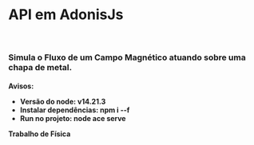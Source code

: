 # API em AdonisJs
<br/>
<h3>Simula o Fluxo de um Campo Magnético atuando sobre uma chapa de metal.</h3>
<h4>Avisos: </4>
<ul>
  <li>
    Versão do node: <b>v14.21.3</b>
  </li>
  <li>
    Instalar dependências: <b>npm i --f</b>
  </li>
  <li>
    Run no projeto: <b>node ace serve</b>
  </li>
</ul>
Trabalho de Física
